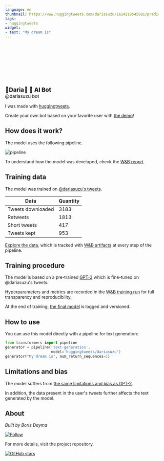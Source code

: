 ```yaml
---
language: en
thumbnail: https://www.huggingtweets.com/dariasuzu/1614219545681/predictions.png
tags:
- huggingtweets
widget:
- text: "My dream is"
---
```


<div>
<div style="width: 132px; height:132px; border-radius: 50%; background-size: cover; background-image: url('https://pbs.twimg.com/profile_images/1353325420779868163/7pFnkQ0u_400x400.jpg')">
</div>
<div style="margin-top: 8px; font-size: 19px; font-weight: 800">🌸Daria🌸 🤖 AI Bot </div>
<div style="font-size: 15px">@dariasuzu bot</div>
</div>

I was made with [huggingtweets](https://github.com/borisdayma/huggingtweets).

Create your own bot based on your favorite user with [the demo](https://colab.research.google.com/github/borisdayma/huggingtweets/blob/master/huggingtweets-demo.ipynb)!

## How does it work?

The model uses the following pipeline.

![pipeline](https://github.com/borisdayma/huggingtweets/blob/master/img/pipeline.png?raw=true)

To understand how the model was developed, check the [W&B report](https://app.wandb.ai/wandb/huggingtweets/reports/HuggingTweets-Train-a-model-to-generate-tweets--VmlldzoxMTY5MjI).

## Training data

The model was trained on [@dariasuzu's tweets](https://twitter.com/dariasuzu).

| Data | Quantity |
| --- | --- |
| Tweets downloaded | 3183 |
| Retweets | 1813 |
| Short tweets | 417 |
| Tweets kept | 953 |

[Explore the data](https://wandb.ai/wandb/huggingtweets/runs/13f2yzvk/artifacts), which is tracked with [W&B artifacts](https://docs.wandb.com/artifacts) at every step of the pipeline.

## Training procedure

The model is based on a pre-trained [GPT-2](https://huggingface.co/gpt2) which is fine-tuned on @dariasuzu's tweets.

Hyperparameters and metrics are recorded in the [W&B training run](https://wandb.ai/wandb/huggingtweets/runs/m73s18m3) for full transparency and reproducibility.

At the end of training, [the final model](https://wandb.ai/wandb/huggingtweets/runs/m73s18m3/artifacts) is logged and versioned.

## How to use

You can use this model directly with a pipeline for text generation:

```python
from transformers import pipeline
generator = pipeline('text-generation',
                     model='huggingtweets/dariasuzu')
generator("My dream is", num_return_sequences=5)
```

## Limitations and bias

The model suffers from [the same limitations and bias as GPT-2](https://huggingface.co/gpt2#limitations-and-bias).

In addition, the data present in the user's tweets further affects the text generated by the model.

## About

*Built by Boris Dayma*

[![Follow](https://img.shields.io/twitter/follow/borisdayma?style=social)](https://twitter.com/intent/follow?screen_name=borisdayma)

For more details, visit the project repository.

[![GitHub stars](https://img.shields.io/github/stars/borisdayma/huggingtweets?style=social)](https://github.com/borisdayma/huggingtweets)
